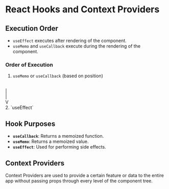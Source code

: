 # React Hooks and Context Providers

## Execution Order

- `useEffect` executes after rendering of the component.
- `useMemo` and `useCallback` execute during the rendering of the component.

### Order of Execution

1. `useMemo` or `useCallback` (based on position)
<br/>
   | <br/>
   | <br/>
   V <br/>
2. `useEffect`

## Hook Purposes

- **`useCallback`**: Returns a memoized function.
- **`useMemo`**: Returns a memoized value.
- **`useEffect`**: Used for performing side effects.

## Context Providers

Context Providers are used to provide a certain feature or data to the entire app without passing props through every level of the component tree.